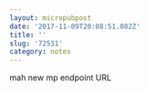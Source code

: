 ```yaml
---
layout: micropubpost
date: '2017-11-09T20:08:51.082Z'
title: ''
slug: '72531'
category: notes
---
```

mah new mp endpoint URL
